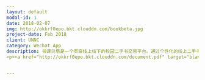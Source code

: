 ```yaml
---
layout: default
modal-id: 1
date: 2018-02-07
img: http://okkrf0epo.bkt.clouddn.com/bookbeta.jpg
project-date: Feb 2018
client: UNNC
category: Wechat App
description: 书课贝塔是一个贯穿线上线下的校园二手书交易平台。通过个性化的线上二手书城小程序，线下的书籍寄存代卖服务，让闲置二手书高效流通到需要的学生手中。<p>第一版本上线一周获得用户1200+，线下活动5小时交易书籍60+；项目获得学校5000元梦想启动基金；宁诺孵化园区创业大赛最佳人气奖。</p>
<p><a href="http://okkrf0epo.bkt.clouddn.com/document.pdf" target="blank">查看产品原型及文档</a></p>


---
```

